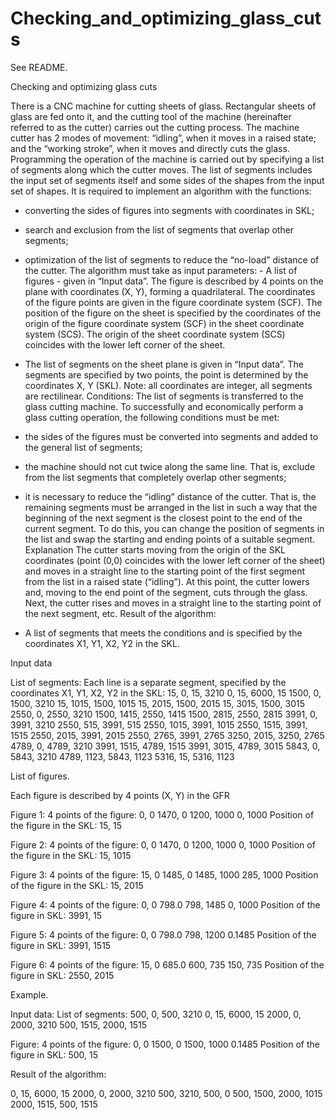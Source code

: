 # Checking_and_optimizing_glass_cuts
See README.

Checking and optimizing glass cuts

There is a CNC machine for cutting sheets of glass. Rectangular sheets of glass are fed onto it, and the cutting tool of the machine (hereinafter referred to as the cutter) carries out the cutting process. The machine cutter has 2 modes of movement: “idling”, when it moves in a raised state; and the “working stroke”, when it moves and directly cuts the glass.
Programming the operation of the machine is carried out by specifying a list of segments along which the cutter moves. The list of segments includes the input set of segments itself and some sides of the shapes from the input set of shapes.
It is required to implement an algorithm with the functions:
- converting the sides of figures into segments with coordinates in SKL;
- search and exclusion from the list of segments that overlap other segments;
- optimization of the list of segments to reduce the “no-load” distance of the cutter.
The algorithm must take as input parameters: - A list of figures - given in “Input data”.
The figure is described by 4 points on the plane with coordinates (X, Y), forming a quadrilateral. The coordinates of the figure points are given in the figure coordinate system (SCF).
The position of the figure on the sheet is specified by the coordinates of the origin of the figure coordinate system (SCF) in the sheet coordinate system (SCS). The origin of the sheet coordinate system (SCS) coincides with the lower left corner of the sheet.

- The list of segments on the sheet plane is given in “Input data”.
The segments are specified by two points, the point is determined by the coordinates X, Y (SKL). Note: all coordinates are integer, all segments are rectilinear. Conditions:
The list of segments is transferred to the glass cutting machine. To successfully and economically perform a glass cutting operation, the following conditions must be met:
- the sides of the figures must be converted into segments and added to the general list of segments;
- the machine should not cut twice along the same line. That is, exclude from the list segments that completely overlap other segments;
- it is necessary to reduce the “idling” distance of the cutter. That is, the remaining segments must be arranged in the list in such a way that the beginning of the next segment is the closest point to the end of the current segment. To do this, you can change the position of segments in the list and swap the starting and ending points of a suitable segment.
Explanation
The cutter starts moving from the origin of the SKL coordinates (point (0,0) coincides with the lower left corner of the sheet) and moves in a straight line to the starting point of the first segment from the list in a raised state (“idling”). At this point, the cutter lowers and, moving to the end point of the segment, cuts through the glass. Next, the cutter rises and moves in a straight line to the starting point of the next segment, etc.
Result of the algorithm:
- A list of segments that meets the conditions and is specified by the coordinates X1, Y1, X2, Y2 in the SKL.

Input data

List of segments:
Each line is a separate segment, specified by the coordinates X1, Y1, X2, Y2 in the SKL:
15, 0, 15, 3210
0, 15, 6000, 15
1500, 0, 1500, 3210
15, 1015, 1500, 1015
15, 2015, 1500, 2015
15, 3015, 1500, 3015
2550, 0, 2550, 3210
1500, 1415, 2550, 1415
1500, 2815, 2550, 2815
3991, 0, 3991, 3210
2550, 515, 3991, 515
2550, 1015, 3991, 1015
2550, 1515, 3991, 1515
2550, 2015, 3991, 2015
2550, 2765, 3991, 2765
3250, 2015, 3250, 2765
4789, 0, 4789, 3210
3991, 1515, 4789, 1515
3991, 3015, 4789, 3015
5843, 0, 5843, 3210
4789, 1123, 5843, 1123
5316, 15, 5316, 1123

List of figures. 

Each figure is described by 4 points (X, Y) in the GFR

Figure 1:
4 points of the figure:
0, 0
1470, 0
1200, 1000
0, 1000
Position of the figure in the SKL:
15, 15

Figure 2:
4 points of the figure:
0, 0
1470, 0
1200, 1000
0, 1000
Position of the figure in the SKL:
15, 1015

Figure 3:
4 points of the figure:
15, 0
1485, 0
1485, 1000
285, 1000
Position of the figure in the SKL:
15, 2015

Figure 4:
4 points of the figure:
0, 0
798.0
798, 1485
0, 1000
Position of the figure in SKL: 3991, 15

Figure 5:
4 points of the figure:
0, 0
798.0
798, 1200
0.1485
Position of the figure in SKL: 3991, 1515

Figure 6:
4 points of the figure:
15, 0
685.0
600, 735
150, 735
Position of the figure in SKL: 2550, 2015

Example.

Input data:
List of segments:
500, 0, 500, 3210 0, 15, 6000, 15
2000, 0, 2000, 3210 500, 1515, 2000, 1515

Figure:
4 points of the figure:
0, 0
1500, 0
1500, 1000
0.1485
Position of the figure in SKL: 500, 15

Result of the algorithm:

0, 15, 6000, 15 
2000, 0, 2000, 3210 
500, 3210, 500, 0 
500, 1500, 2000, 1015 
2000, 1515, 500, 1515
